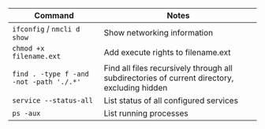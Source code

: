 |Command|Notes|
|---|---|
|`ifconfig` / `nmcli d show`|Show networking information|
|`chmod +x filename.ext`|Add execute rights to filename.ext|
|`find . -type f -and -not -path './.*'`|Find all files recursively through all subdirectories of current directory, excluding hidden|
|`service --status-all`|List status of all configured services|
|`ps -aux`|List running processes|
